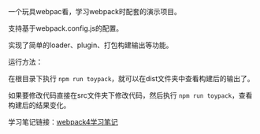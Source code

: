 一个玩具webpac看，学习webpack时配套的演示项目。

支持基于webpack.config.js的配置。

实现了简单的loader、plugin、打包构建输出等功能。


运行方法：

在根目录下执行 `npm run toypack`，就可以在dist文件夹中查看构建后的输出了。

如果要修改代码直接在src文件夹下修改代码，然后执行 `npm run toypack`，查看构建后的结果变化。

学习笔记链接：[webpack4学习笔记](https://tianranjuan.github.io/post/webpack%2Fwebpack4%E5%AD%A6%E4%B9%A0%E7%AC%94%E8%AE%B0)
